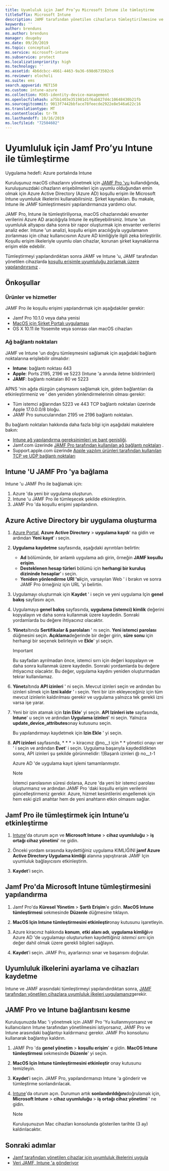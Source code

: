 ```yaml
---
title: Uyumluluk için Jamf Pro’yu Microsoft Intune ile tümleştirme
titleSuffix: Microsoft Intune
description: JAMF tarafından yönetilen cihazların tümleştirilmesine ve güvenliğini sağlamaya yardımcı olmak için Azure Active Directory Koşullu erişimle Microsoft Intune uyumluluk ilkeleri kullanın.
keywords: ''
author: brenduns
ms.author: brenduns
manager: dougeby
ms.date: 09/20/2019
ms.topic: conceptual
ms.service: microsoft-intune
ms.subservice: protect
ms.localizationpriority: high
ms.technology: ''
ms.assetid: 4b6dcbcc-4661-4463-9a36-698d673502c6
ms.reviewer: elocholi
ms.suite: ems
search.appverid: MET150
ms.custom: intune-azure
ms.collection: M365-identity-device-management
ms.openlocfilehash: a75b1403e351981d1f6ab827d4c10648430b21fb
ms.sourcegitcommit: 9013f7442bbface78feecde2922e8e546a622c16
ms.translationtype: MT
ms.contentlocale: tr-TR
ms.lasthandoff: 10/16/2019
ms.locfileid: "72504602"
---
```

# <a name="integrate-jamf-pro-with-intune-for-compliance"></a>Uyumluluk için Jamf Pro’yu Intune ile tümleştirme

Uygulama hedefi: Azure portalında Intune

Kuruluşunuz macOS cihazlarını yönetmek için [JAMF Pro 'yu](https://www.jamf.com) kullandığında, kuruluşunuzdaki cihazların erişebilmeleri için uyumlu olduğundan emin olmak için Azure Active Directory (Azure AD) koşullu erişim ile Microsoft Intune uyumluluk ilkelerini kullanabilirsiniz. Şirket kaynakları. Bu makale, Intune ile JAMF tümleştirmesini yapılandırmanıza yardımcı olur.

JAMF Pro, Intune ile tümleştiriliyorsa, macOS cihazlarındaki envanter verilerini Azure AD aracılığıyla Intune ile eşitleyebilirsiniz. Intune 'un uyumluluk altyapısı daha sonra bir rapor oluşturmak için envanter verilerini analiz eder. Intune 'un analizi, koşullu erişim aracılığıyla uygulamanın zorlanması için cihaz kullanıcısının Azure AD kimliğiyle ilgili zeka birleştirilir. Koşullu erişim ilkeleriyle uyumlu olan cihazlar, korunan şirket kaynaklarına erişim elde edebilir.

Tümleştirmeyi yapılandırdıktan sonra JAMF ve Intune 'u, JAMF tarafından yönetilen cihazlarda [koşullu erişimle uyumluluğu zorlamak üzere yapılandırırsınız](conditional-access-assign-jamf.md) .  


## <a name="prerequisites"></a>Önkoşullar

### <a name="products-and-services"></a>Ürünler ve hizmetler
JAMF Pro ile koşullu erişimi yapılandırmak için aşağıdakiler gerekir:

- Jamf Pro 10.1.0 veya daha yenisi
- [MacOS için Şirket Portalı uygulaması](https://aka.ms/macoscompanyportal)
- OS X 10.11 ile Yosemite veya sonrası olan macOS cihazları

### <a name="network-ports"></a>Ağ bağlantı noktaları
<!-- source: https://support.microsoft.com/en-us/help/4519171/troubleshoot-problems-when-integrating-jamf-with-microsoft-intune -->
JAMF ve Intune 'un doğru tümleşmesini sağlamak için aşağıdaki bağlantı noktalarına erişilebilir olmalıdır: 
- **Intune**: bağlantı noktası 443
- **Apple**: Ports 2195, 2196 ve 5223 (Intune 'a anında iletme bildirimleri)
- **JAMF**: bağlantı noktaları 80 ve 5223

APNS 'nin ağda düzgün çalışmasını sağlamak için, giden bağlantıları da etkinleştirmeniz ve ' den yeniden yönlendirmelerinin olması gerekir:
- Tüm istemci ağlarından 5223 ve 443 TCP bağlantı noktaları üzerinde Apple 17.0.0.0/8 bloğu.   
- JAMF Pro sunucularından 2195 ve 2196 bağlantı noktaları.  

Bu bağlantı noktaları hakkında daha fazla bilgi için aşağıdaki makalelere bakın:  
- [Intune ağ yapılandırma gereksinimleri ve bant genişliği](../fundamentals/network-bandwidth-use.md).
- Jamf.com üzerinde [JAMF Pro tarafından kullanılan ağ bağlantı noktaları](https://www.jamf.com/jamf-nation/articles/34/network-ports-used-by-jamf-pro) .
- Support.apple.com üzerinde [Apple yazılım ürünleri tarafından kullanılan TCP ve UDP bağlantı noktaları](https://support.apple.com/HT202944)


## <a name="connect-intune-to-jamf-pro"></a>Intune 'U JAMF Pro 'ya bağlama

Intune 'u JAMF Pro ile bağlamak için:

1. Azure 'da yeni bir uygulama oluşturun.
2. Intune 'u JAMF Pro ile tümleşecek şekilde etkinleştirin.
3. JAMF Pro 'da koşullu erişimi yapılandırın.

## <a name="create-an-application-in-azure-active-directory"></a>Azure Active Directory bir uygulama oluşturma

1. [Azure Portal](https://portal.azure.com), **Azure Active Directory** > **uygulama kaydı**' na gidin ve ardından **Yeni kayıt**' ı seçin. 

2. **Uygulama kaydetme** sayfasında, aşağıdaki ayrıntıları belirtin:
   - **Ad** bölümünde, bir anlamlı uygulama adı girin, örneğin **JAMF koşullu erişim**.
   - **Desteklenen hesap türleri** bölümü için **herhangi bir kuruluş dizininde hesaplar**' ı seçin. 
   - **Yeniden yönlendirme URI 'si**için, varsayılan Web ' i bırakın ve sonra JAMF Pro örneğiniz için URL 'yi belirtin.  

3. Uygulamayı oluşturmak için **Kaydet** ' i seçin ve yeni uygulama Için **genel bakış** sayfasını açın.  

4. Uygulamaya **genel bakış** sayfasında, **uygulama (istemci) kimlik** değerini kopyalayın ve daha sonra kullanmak üzere kaydedin. Sonraki yordamlarda bu değere ihtiyacınız olacaktır.  

5. **Yönet**altında **Sertifikalar & parolaları** ' nı seçin. **Yeni istemci parolası** düğmesini seçin. **Açıklama**değerinde bir değer girin, **süre sonu** için herhangi bir seçenek belirleyin ve **Ekle**' yi seçin.

   > [!IMPORTANT]  
   > Bu sayfadan ayrılmadan önce, istemci sırrı için değeri kopyalayın ve daha sonra kullanmak üzere kaydedin. Sonraki yordamlarda bu değere ihtiyacınız olacaktır. Bu değer, uygulama kaydını yeniden oluşturmadan tekrar kullanılamaz.  

6. **Yönet**altında **API izinleri** ' ni seçin. Mevcut izinleri seçin ve ardından bu izinleri silmek için **Izni kaldır** ' ı seçin. Yeni bir izin ekleyeceğiniz için tüm mevcut izinlerin kaldırılması gerekir ve uygulama yalnızca tek gerekli izni varsa işe yarar.  

7. Yeni bir izin atamak için **Izin Ekle**' yi seçin. **API Izinleri iste** sayfasında, **Intune**' u seçin ve ardından **Uygulama izinleri**' ni seçin. Yalnızca **update_device_attributes**onay kutusunu seçin.  

   Bu yapılandırmayı kaydetmek için **Izin Ekle** ' yi seçin.  

8. **API izinleri** sayfasında, * * * > kiracınız @no__t için * * yönetici onayı ver ' i seçin ve ardından **Evet**' i seçin.  Uygulama başarıyla kaydedildikten sonra, API izinleri şu şekilde görünmelidir: ![Başarılı izinleri @ no__t-1

   Azure AD 'de uygulama kayıt işlemi tamamlanmıştır.


    > [!NOTE]
    > İstemci parolasının süresi dolarsa, Azure 'da yeni bir istemci parolası oluşturmanız ve ardından JAMF Pro 'daki koşullu erişim verilerini güncelleştirmeniz gerekir. Azure, hizmet kesintilerini engellemek için hem eski gizli anahtar hem de yeni anahtarın etkin olmasını sağlar.

## <a name="enable-intune-to-integrate-with-jamf-pro"></a>Jamf Pro ile tümleştirmek için Intune’u etkinleştirme

1. [Intune](https://go.microsoft.com/fwlink/?linkid=2090973)'da oturum açın ve **Microsoft Intune** > **cihaz uyumluluğu** > **iş ortağı cihaz yönetimi**' ne gidin.

2. Önceki yordam sırasında kaydettiğiniz uygulama KIMLIĞINI **jamf Azure Active Directory Uygulama kimliği** alanına yapıştırarak JAMF Için uyumluluk bağlayıcısını etkinleştirin.

3. **Kaydet**’i seçin.

## <a name="configure-microsoft-intune-integration-in-jamf-pro"></a>Jamf Pro'da Microsoft Intune tümleştirmesini yapılandırma

1. Jamf Pro'da **Küresel Yönetim** > **Şartlı Erişim**'e gidin. **MacOS Intune tümleştirmesi** sekmesinde **Düzenle** düğmesine tıklayın.

2. **MacOS Için Intune tümleştirmesini etkinleştir**onay kutusunu işaretleyin.

3. Azure kiracınız hakkında **konum**, **etki alanı adı**, **uygulama kimliği**ve Azure AD 'de uygulamayı oluştururken kaydettiğiniz *istemci sırrı* için değer dahil olmak üzere gerekli bilgileri sağlayın.  

4. **Kaydet**’i seçin. JAMF Pro, ayarlarınızı sınar ve başarısını doğrular.

## <a name="set-up-compliance-policies-and-register-devices"></a>Uyumluluk ilkelerini ayarlama ve cihazları kaydetme

Intune ve JAMF arasındaki tümleştirmeyi yapılandırdıktan sonra, [JAMF tarafından yönetilen cihazlara uyumluluk ilkeleri uygulamanız](conditional-access-assign-jamf.md)gerekir.


## <a name="disconnect-jamf-pro-and-intune"></a>JAMF Pro ve Intune bağlantısını kesme 

Kuruluşunuzda Mac 'i yönetmek için JAMF Pro 'Yu kullanmıyorsanız ve kullanıcıların Intune tarafından yönetilmesini istiyorsanız, JAMF Pro ve Intune arasındaki bağlantıyı kaldırmanız gerekir. JAMF Pro konsolunu kullanarak bağlantıyı kaldırın. 

1. JAMF Pro 'da **genel yönetim** > **koşullu erişim**' e gidin. **MacOS Intune tümleştirmesi** sekmesinde **Düzenle**' yi seçin.
2. **MacOS Için Intune tümleştirmesini etkinleştir** onay kutusunu temizleyin.
3. **Kaydet**’i seçin. JAMF Pro, yapılandırmanızı Intune 'a gönderir ve tümleştirme sonlandırılacak.
4. [Intune](https://go.microsoft.com/fwlink/?linkid=2090973)'da oturum açın. Durumun artık **sonlandırıldığını**doğrulamak için, **Microsoft Intune** > **cihaz uyumluluğu** > **iş ortağı cihaz yönetimi** ' ne gidin. 

   > [!NOTE]
   > Kuruluşunuzun Mac cihazları konsolunda gösterilen tarihte (3 ay) kaldırılacaktır. 

## <a name="next-steps"></a>Sonraki adımlar

- [Jamf tarafından yönetilen cihazlar için uyumluluk ilkelerini uygula](conditional-access-assign-jamf.md)
- [Veri JAMF, Intune 'a gönderiyor](data-jamf-sends-to-intune.md)
